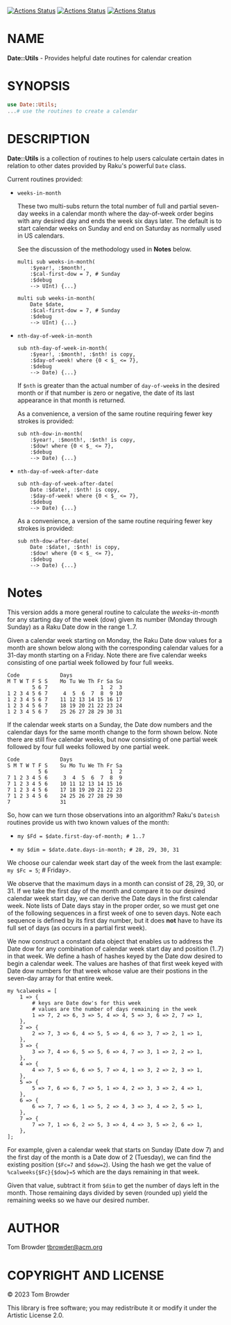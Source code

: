[![Actions Status](https://github.com/tbrowder/Date-Utils/actions/workflows/linux.yml/badge.svg)](https://github.com/tbrowder/Date-Utils/actions) [![Actions Status](https://github.com/tbrowder/Date-Utils/actions/workflows/macos.yml/badge.svg)](https://github.com/tbrowder/Date-Utils/actions) [![Actions Status](https://github.com/tbrowder/Date-Utils/actions/workflows/windows.yml/badge.svg)](https://github.com/tbrowder/Date-Utils/actions)

NAME
====

**Date::Utils** - Provides helpful date routines for calendar creation

SYNOPSIS
========

```raku
use Date::Utils;
...# use the routines to create a calendar
```

DESCRIPTION
===========

**Date::Utils** is a collection of routines to help users calculate certain dates in relation to other dates provided by Raku's powerful `Date` class.

Current routines provided:

  * `weeks-in-month`

    These two multi-subs return the total number of full and partial seven-day weeks in a calendar month where the day-of-week order begins with any desired day and ends the week six days later. The default is to start calendar weeks on Sunday and end on Saturday as normally used in US calendars.

    See the discussion of the methodology used in **Notes** below.

        multi sub weeks-in-month(
            :$year!, :$month!,
            :$cal-first-dow = 7, # Sunday
            :$debug
            --> UInt) {...}

        multi sub weeks-in-month(
            Date $date,
            :$cal-first-dow = 7, # Sunday
            :$debug
            --> UInt) {...}

  * `nth-day-of-week-in-month`

        sub nth-day-of-week-in-month(
            :$year!, :$month!, :$nth! is copy,
            :$day-of-week! where {0 < $_ <= 7},
            :$debug
            --> Date) {...}

    If `$nth` is greater than the actual number of `day-of-week`s in the desired month or if that number is zero or negative, the date of its last appearance in that month is returned.

    As a convenience, a version of the same routine requiring fewer key strokes is provided:

        sub nth-dow-in-month(
            :$year!, :$month!, :$nth! is copy,
            :$dow! where {0 < $_ <= 7},
            :$debug
            --> Date) {...}

  * `nth-day-of-week-after-date`

        sub nth-day-of-week-after-date(
            Date :$date!, :$nth! is copy,
            :$day-of-week! where {0 < $_ <= 7},
            :$debug
            --> Date) {...}

    As a convenience, a version of the same routine requiring fewer key strokes is provided:

        sub nth-dow-after-date(
            Date :$date!, :$nth! is copy,
            :$dow! where {0 < $_ <= 7},
            :$debug
            --> Date) {...}

Notes
=====



This version adds a more general routine to calculate the *weeks-in-month* for any starting day of the week (dow) given its number (Monday through Sunday) as a Raku Date dow in the range 1..7.

Given a calendar week starting on Monday, the Raku Date dow values for a month are shown below along with the corresponding calendar values for a 31-day month starting on a Friday. Note there are five calendar weeks consisting of one partial week followed by four full weeks.

    Code             Days
    M T W T F S S    Mo Tu We Th Fr Sa Su
            5 6 7                 1  2  3
    1 2 3 4 5 6 7     4  5  6  7  8  9 10
    1 2 3 4 5 6 7    11 12 13 14 15 16 17
    1 2 3 4 5 6 7    18 19 20 21 22 23 24
    1 2 3 4 5 6 7    25 26 27 28 29 30 31

If the calendar week starts on a Sunday, the Date dow numbers and the calendar days for the same month change to the form shown below. Note there are still five calendar weeks, but now consisting of one partial week followed by four full weeks followed by one partial week.

    Code             Days
    S M T W T F S    Su Mo Tu We Th Fr Sa
              5 6                    1  2
    7 1 2 3 4 5 6     3  4  5  6  7  8  9
    7 1 2 3 4 5 6    10 11 12 13 14 15 16
    7 1 2 3 4 5 6    17 18 19 20 21 22 23
    7 1 2 3 4 5 6    24 25 26 27 28 29 30
    7                31

So, how can we turn those observations into an algorithm? Raku's `Dateish` routines provide us with two known values of the month:

  * `my $Fd = $date.first-day-of-month; # 1..7`

  * `my $dim = $date.date.days-in-month; # 28, 29, 30, 31`

We choose our calendar week start day of the week from the last example: `my $Fc = 5`; # Friday>.

We observe that the maximum days in a month can consist of 28, 29, 30, or 31. If we take the first day of the month and compare it to our desired calendar week start day, we can derive the Date days in the first calendar week. Note lists of Date days stay in the proper order, so we must get one of the following sequences in a first week of one to seven days. Note each sequence is defined by its first day number, but it does **not** have to have its full set of days (as occurs in a partial first week).

We now construct a constant data object that enables us to address the Date dow for any combination of calendar week start day and position (1..7) in that week. We define a hash of hashes keyed by the Date dow desired to begin a calendar week. The values are hashes of that first week keyed with Date dow numbers for that week whose value are their postions in the seven-day array for that entire week.

    my %calweeks = [
        1 => {
            # keys are Date dow's for this week
            # values are the number of days remaining in the week
            1 => 7, 2 => 6, 3 => 5, 4 => 4, 5 => 3, 6 => 2, 7 => 1,
        },
        2 => {
            2 => 7, 3 => 6, 4 => 5, 5 => 4, 6 => 3, 7 => 2, 1 => 1,
        },
        3 => {
            3 => 7, 4 => 6, 5 => 5, 6 => 4, 7 => 3, 1 => 2, 2 => 1,
        },
        4 => {
            4 => 7, 5 => 6, 6 => 5, 7 => 4, 1 => 3, 2 => 2, 3 => 1,
        },
        5 => {
            5 => 7, 6 => 6, 7 => 5, 1 => 4, 2 => 3, 3 => 2, 4 => 1,
        },
        6 => {
            6 => 7, 7 => 6, 1 => 5, 2 => 4, 3 => 3, 4 => 2, 5 => 1,
        },
        7 => {
            7 => 7, 1 => 6, 2 => 5, 3 => 4, 4 => 3, 5 => 2, 6 => 1,
        },
    ];

For example, given a calendar week that starts on Sunday (Date dow 7) and the first day of the month is a Date dow of 2 (Tuesday), we can find the existing position (`$Fc=7` and `$dow=2`). Using the hash we get the value of `%calweeks{$Fc}{$dow}=5` which are the days remaining in that week.

Given that value, subtract it from `$dim` to get the number of days left in the month. Those remaining days divided by seven (rounded up) yield the remaining weeks so we have our desired number.

AUTHOR
======

Tom Browder <tbrowder@acm.org>

COPYRIGHT AND LICENSE
=====================

© 2023 Tom Browder

This library is free software; you may redistribute it or modify it under the Artistic License 2.0.

